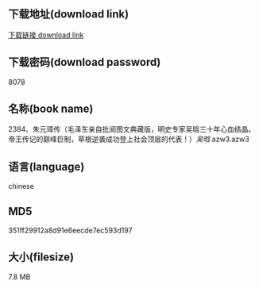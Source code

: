 ## 下载地址(download link)
[下载链接 download link](https://voluble-croquembouche-d321dc.netlify.app/?s=2384%E3%80%81%E6%9C%B1%E5%85%83%E7%92%8B%E4%BC%A0%EF%BC%88%E6%AF%9B%E6%B3%BD%E4%B8%9C%E4%BA%B2%E8%87%AA%E6%89%B9%E9%98%85%E5%9B%BE%E6%96%87%E5%85%B8%E8%97%8F%E7%89%88%EF%BC%8C%E6%98%8E%E5%8F%B2%E4%B8%93%E5%AE%B6%E5%90%B4%E6%99%97%E4%B8%89%E5%8D%81%E5%B9%B4%E5%BF%83%E8%A1%80%E7%BB%93%E6%99%B6%E3%80%82%E5%B8%9D%E7%8E%8B%E4%BC%A0%E8%AE%B0%E7%9A%84%E5%B7%85%E5%B3%B0%E5%B7%A8%E5%88%B6%EF%BC%8C%E8%8D%89%E6%A0%B9%E9%80%86%E8%A2%AD%E6%88%90%E5%8A%9F%E7%99%BB%E4%B8%8A%E7%A4%BE%E4%BC%9A%E9%A1%B6%E5%B1%82%E7%9A%84%E4%BB%A3%E8%A1%A8%EF%BC%81%EF%BC%89_%E5%90%B4%E6%99%97_.azw3)

## 下载密码(download password)
8078

## 名称(book name)
2384、朱元璋传（毛泽东亲自批阅图文典藏版，明史专家吴晗三十年心血结晶。帝王传记的巅峰巨制，草根逆袭成功登上社会顶层的代表！）_吴晗_.azw3.azw3

## 语言(language)
chinese

## MD5
351ff29912a8d91e6eecde7ec593d197

## 大小(filesize)
7.8 MB
